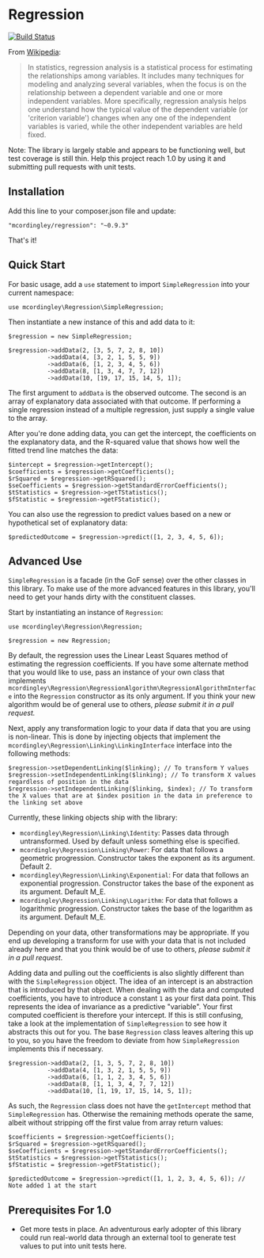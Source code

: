 Regression
==========

[![Build Status](https://api.travis-ci.org/repositories/mcordingley/Regression.svg)](https://travis-ci.org/mcordingley/Regression)

From [Wikipedia](http://en.wikipedia.org/wiki/Regression_analysis):

> In statistics, regression analysis is a statistical process for estimating the
> relationships among variables. It includes many techniques for modeling and
> analyzing several variables, when the focus is on the relationship between a
> dependent variable and one or more independent variables. More specifically,
> regression analysis helps one understand how the typical value of the dependent
> variable (or 'criterion variable') changes when any one of the independent
> variables is varied, while the other independent variables are held fixed.

Note: The library is largely stable and appears to be functioning well, but test coverage is still thin. Help this project reach 1.0 by using it and submitting pull requests with unit tests.

## Installation

Add this line to your composer.json file and update:

    "mcordingley/regression": "~0.9.3"

That's it!

## Quick Start

For basic usage, add a `use` statement to import `SimpleRegression` into your
current namespace:

    use mcordingley\Regression\SimpleRegression;

Then instantiate a new instance of this and add data to it:

    $regression = new SimpleRegression;
    
    $regression->addData(2, [3, 5, 7, 2, 8, 10])
               ->addData(4, [3, 2, 1, 5, 5, 9])
               ->addData(6, [1, 2, 3, 4, 5, 6])
               ->addData(8, [1, 3, 4, 7, 7, 12])
               ->addData(10, [19, 17, 15, 14, 5, 1]);

The first argument to `addData` is the observed outcome. The second is an array of
explanatory data associated with that outcome. If performing a single regression
instead of a multiple regression, just supply a single value to the array.

After you're done adding data, you can get the intercept, the coefficients on the
explanatory data, and the R-squared value that shows how well the fitted trend
line matches the data:

    $intercept = $regression->getIntercept();
    $coefficients = $regression->getCoefficients();
    $rSquared = $regression->getRSquared();
    $seCoefficients = $regression->getStandardErrorCoefficients();
    $tStatistics = $regression->getTStatistics();
    $fStatistic = $regression->getFStatistic();

You can also use the regression to predict values based on a new or hypothetical
set of explanatory data:

    $predictedOutcome = $regression->predict([1, 2, 3, 4, 5, 6]);

## Advanced Use

`SimpleRegression` is a facade (in the GoF sense) over the other classes in this
library. To make use of the more advanced features in this library, you'll need
to get your hands dirty with the constituent classes.

Start by instantiating an instance of `Regression`:

    use mcordingley\Regression\Regression;
    
    $regression = new Regression;

By default, the regression uses the Linear Least Squares method of estimating
the regression coefficients. If you have some alternate method that you would
like to use, pass an instance of your own class that implements
`mcordingley\Regression\RegressionAlgorithm\RegressionAlgorithmInterface` into
the `Regression` constructor as its only argument. If you think your new
algorithm would be of general use to others, *please submit it in a pull request.*

Next, apply any transformation logic to your data if data that you are using is
non-linear. This is done by injecting objects that implement the
`mcordingley\Regression\Linking\LinkingInterface` interface into the following methods:

    $regression->setDependentLinking($linking); // To transform Y values
    $regression->setIndependentLinking($linking); // To transform X values regardless of position in the data
    $regression->setIndependentLinking($linking, $index); // To transform the X values that are at $index position in the data in preference to the linking set above

Currently, these linking objects ship with the library:

- `mcordingley\Regression\Linking\Identity`: Passes data through untransformed. Used by default unless something else is specified.
- `mcordingley\Regression\Linking\Power`: For data that follows a geometric progression. Constructor takes the exponent as its argument. Default 2.
- `mcordingley\Regression\Linking\Exponential`: For data that follows an exponential progression. Constructor takes the base of the exponent as its argument. Default M_E.
- `mcordingley\Regression\Linking\Logarithm`: For data that follows a logarithmic progression. Constructor takes the base of the logarithm as its argument. Default M_E.

Depending on your data, other transformations may be appropriate. If you end up
developing a transform for use with your data that is not included already here
and that you think would be of use to others, *please submit it in a pull request*.

Adding data and pulling out the coefficients is also slightly different than
with the `SimpleRegression` object. The idea of an intercept is an abstraction
that is introduced by that object. When dealing with the data and computed
coefficients, you have to introduce a constant `1` as your first data point. This
represents the idea of invariance as a predictive "variable". Your first
computed coefficient is therefore your intercept. If this is still confusing,
take a look at the implementation of `SimpleRegression` to see how it abstracts
this out for you. The base `Regression` class leaves altering this up to you,
so you have the freedom to deviate from how `SimpleRegression` implements this
if necessary.
    
    $regression->addData(2, [1, 3, 5, 7, 2, 8, 10])
               ->addData(4, [1, 3, 2, 1, 5, 5, 9])
               ->addData(6, [1, 1, 2, 3, 4, 5, 6])
               ->addData(8, [1, 1, 3, 4, 7, 7, 12])
               ->addData(10, [1, 19, 17, 15, 14, 5, 1]);

As such, the `Regression` class does not have the `getIntercept` method that
`SimpleRegression` has. Otherwise the remaining methods operate the same, albeit
without stripping off the first value from array return values:

    $coefficients = $regression->getCoefficients();
    $rSquared = $regression->getRSquared();
    $seCoefficients = $regression->getStandardErrorCoefficients();
    $tStatistics = $regression->getTStatistics();
    $fStatistic = $regression->getFStatistic();

    $predictedOutcome = $regression->predict([1, 1, 2, 3, 4, 5, 6]); // Note added 1 at the start

## Prerequisites For 1.0

- Get more tests in place. An adventurous early adopter of this library could
  run real-world data through an external tool to generate test values to put
  into unit tests here.
